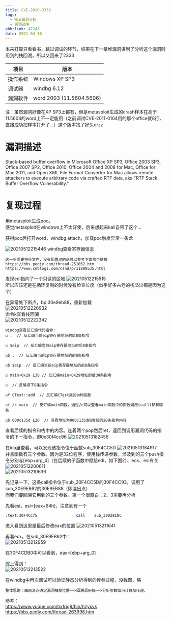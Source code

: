 ```yaml
---
title: CVE-2010-3333
tags:
  - Win漏洞分析
  - 漏洞战争
abbrlink: 47243
date: 2021-04-10
---
```

本来打算只看看书，跳过调试的环节，结果在下一章堆漏洞讲到了分析这个漏洞时用到的栈回溯，所以又回来了2333

<!--more-->

| 项目     | 版本           |
| -------- | -------------- |
| 操作系统 | Windows XP SP3 |
| 调试器   |  windbg 6.12  |
| 漏洞软件 | word 2003 (11.5604.5606)|
注：虽然漏洞好像在XP SP3上都有，但是metasploit生成的crash样本在高于11.5604的word上不一定能用（之前调试CVE-2011-0104用的那个office就8行，直接成功把样本打开了...）这个版本找了好久orzz
# 漏洞描述

Stack-based buffer overflow in Microsoft Office XP SP3, Office 2003 SP3, Office 2007 SP2, Office 2010, Office 2004 and 2008 for Mac, Office for Mac 2011, and Open XML File Format Converter for Mac allows remote attackers to execute arbitrary code via crafted RTF data, aka "RTF Stack Buffer Overflow Vulnerability."

# 复现过程
用metasploit生成poc。    
感觉metasploit在windows上不太好使，后来想起来kali自带了这个...

获得poc后打开word，windbg attach，加载poc触发异常一条龙    

![20210512215446](https://raw.githubusercontent.com/Brubbish/pic_bed/master/blog/20210512215446.png)
windbg查看寄存器信息
```
这一步需要符号文件，没有配置过的话可以参考下面两个链接
https://bbs.pediy.com/thread-251052.htm
https://www.cnblogs.com/csnd/p/11800535.html
```
发现edi指向了一个只读的区域
![20210512215515](https://raw.githubusercontent.com/Brubbish/pic_bed/master/blog/20210512215515.png)    
所以应该还是在循环复制的时候没有检查长度（似乎好多古老的栈溢出都是因为这个）    

在异常处下断点，bp 30e9eb88，重新加载   
![20210512220932](https://raw.githubusercontent.com/Brubbish/pic_bed/master/blog/20210512220932.png)     
命令k查看栈回溯    
![20210512222342](https://raw.githubusercontent.com/Brubbish/pic_bed/master/blog/20210512222342.png)      

```
windbg查看反汇编代码指令：
u .  // 反汇编当前eip寄存器地址的后8条指令

u $eip  // 反汇编当前eip寄存器地址的后8条指令

ub .  // 反汇编当前ip寄存器地址的前8条指令

ub $eip  // 反汇编当前eip寄存器地址的前8条指令

u main+0x29 L30 // 反汇编main+0x29地址的后30条指令

u  // 反编译下8条指令

uf CTest::add  // 反汇编CTest类的add函数

uf /c main  // 反汇编main函数，通过/c可以查看main函数中的函数调用(call)都有哪些

ub 000c135d L20  // 查看地址为000c135d指令前的20条指令内容
```

查看后续的指令和栈中的内容。连着两个pop然后ret，返回到调用漏洞代码的指令的下一指令，即0x30f4cc96
![20210513182456](https://raw.githubusercontent.com/Brubbish/pic_bed/master/blog/20210513182456.png)

在ida里查看，可以发现该指令位于函数sub_30F4CC5D
![20210513184917](https://raw.githubusercontent.com/Brubbish/pic_bed/master/blog/20210513184917.png)     
并且函数有三个参数。因为是32位程序，使用栈传递参数，涉及到的三个push指令分别与[ebp+arg_4]（在后续的子函数中赋给edi，如下图2）、ecx、esi有关
![20210513200611](https://raw.githubusercontent.com/Brubbish/pic_bed/master/blog/20210513200611.png)     
![20210513210636](https://raw.githubusercontent.com/Brubbish/pic_bed/master/blog/20210513210636.png)

先记录一下，这条call指令位于sub_20F4CC5D的30F4CC93，调用了sub_30E9EB62的30E9EB88（即溢出点）    
而我们要回溯它用到的三个参数。第一个很直白；2、3需要再分析    

先看esi，esi=[eax+64h]，注意到有一个
```
.text:30F4CC75                 call    sub_30D2810C
```
进入看到这里是最后修改eax的位置
![20210513211641](https://raw.githubusercontent.com/Brubbish/pic_bed/master/blog/20210513211641.png)      

再看ecx，在sub_30E9EB62中：   
![20210513212959](https://raw.githubusercontent.com/Brubbish/pic_bed/master/blog/20210513212959.png)

在30F4CDB0中可以看到，eax=[ebp+arg_0]   

综上得到：  
![20210513213522](https://raw.githubusercontent.com/Brubbish/pic_bed/master/blog/20210513213522.png)

在windbg中再次调试可以验证静态分析得到的传参过程，没截图，略    

```
整体思路：由崩溃点确定漏洞触发位置——>回溯调用栈——>分析参数如何计算及传递。
````

参考：    
https://www.yuque.com/hxfqg9/bin/hzyxvk   
https://bbs.pediy.com/thread-263998.htm